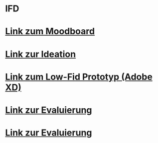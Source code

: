 # IFD
 
# [Link zum Moodboard](https://jakobmayer.github.io/IFD/Moodboard.pdf)
# [Link zur Ideation](https://jakobmayer.github.io/IFD/Ideation.pdf)
# [Link zum Low-Fid Prototyp (Adobe XD)](https://xd.adobe.com/view/30ea95f5-871e-45d4-82bb-103e2b194d5a-65b9/)
# [Link zur Evaluierung](https://jakobmayer.github.io/IFD/Evaluierung.pdf)
# [Link zur Evaluierung](https://jakobmayer.github.io/IFD/Prototyp/index.html)



